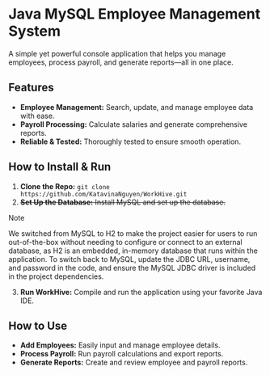 # Java MySQL Employee Management System 
A simple yet powerful console application that helps you manage employees, process payroll, and generate reports—all in one place.

## Features 
+ **Employee Management:** Search, update, and manage employee data with ease.
+ **Payroll Processing:** Calculate salaries and generate comprehensive reports.
+ **Reliable & Tested:** Thoroughly tested to ensure smooth operation.

## How to Install & Run
1. **Clone the Repo:** `git clone https://github.com/KatavinaNguyen/WorkHive.git`
2. ~~**Set Up the Database:** Install MySQL and set up the database.~~

> [!NOTE]
> We switched from MySQL to H2 to make the project easier for users to run out-of-the-box without needing to configure or connect to an external database, as H2 is an embedded, in-memory database that runs within the application.
> To switch back to MySQL, update the JDBC URL, username, and password in the code, and ensure the MySQL JDBC driver is included in the project dependencies.

3. **Run WorkHive:** Compile and run the application using your favorite Java IDE. 

## How to Use 
+ **Add Employees:** Easily input and manage employee details.
+ **Process Payroll:** Run payroll calculations and export reports.
+ **Generate Reports:** Create and review employee and payroll reports.
